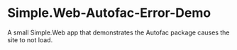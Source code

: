 Simple.Web-Autofac-Error-Demo
=============================

A small Simple.Web app that demonstrates the Autofac package causes the site to not load.
